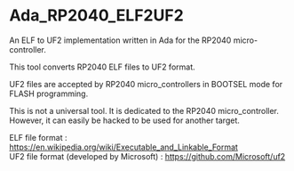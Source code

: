 # Ada_RP2040_ELF2UF2
An ELF to UF2 implementation written in Ada for the RP2040 micro-controller.

This tool converts RP2040 ELF files to UF2 format.  

UF2 files are accepted by RP2040 micro_controllers in BOOTSEL mode for FLASH programming.

This is not a universal tool. It is dedicated to the RP2040 micro_controller.  
However, it can easily be hacked to be used for another target.  

ELF file format : https://en.wikipedia.org/wiki/Executable_and_Linkable_Format  
UF2 file format (developed by Microsoft) : https://github.com/Microsoft/uf2  
